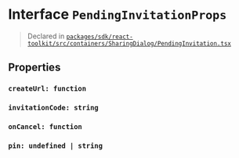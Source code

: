 # Interface `PendingInvitationProps`
> Declared in [`packages/sdk/react-toolkit/src/containers/SharingDialog/PendingInvitation.tsx`]()


## Properties
### `createUrl: function`
### `invitationCode: string`
### `onCancel: function`
### `pin: undefined | string`